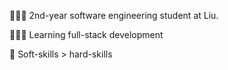 🧑🏼‍🎓 2nd-year software engineering student at Liu. 

👨🏼‍💻 Learning full-stack development

🍳 Soft-skills > hard-skills

